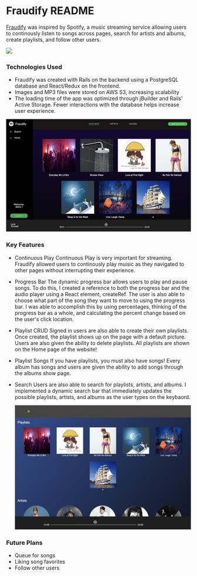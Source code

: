 # Fraudify README

[Fraudify](https://fraudify-app.herokuapp.com/) was inspired by Spotify, a music streaming service allowing users to continously listen to songs across pages, search for artists and albums, create playlists, and follow other users.

![](./images/SplashPage.png)


### Technologies Used
  + Fraudify was created with Rails on the backend using a PostgreSQL database and React/Redux on the frontend.
  + Images and MP3 files were stored on AWS S3, increasing scalability
  + The loading time of the app was optimized through jBuilder and Rails' Active Storage. Fewer interactions with the database helps increase user experience.

  ![](./images/Fraudifypic.png)

  
### Key Features
  + Continuous Play
    Continuous Play is very important for streaming. Fraudify allowed users to continously play muisic as they navigated to other pages without interrupting their experience.

  + Progress Bar
    The dynamic progress bar allows users to play and pause songs. To do this, I created a reference to both the progress bar and the audio player using a React element, createRef.
    The user is also able to choose what part of the song they want to move to using the progress bar. I was able to accomplish this by using percentages, thinking of the progress bar as a whole, and calculating the percent change based on the user's click location.
  
  + Playlist CRUD
    Signed in users are also able to create their own playlists. Once created, the playlist shows up on the page with a default picture. Users are also given the ability to delete playlists. All playlists are shown on the Home page of the website!

  + Playlist Songs
    If you have playlists, you must also have songs! Every album has songs and users are given the ability to add songs through the albums show page. 

  + Search
    Users are also able to search for playlists, artists, and albums. I implemented a dynamic search bar that immediately updates the possible playlists, artists, and albums as the user types on the keybaord.

    ![](./images/search.png)

  
### Future Plans
  + Queue for songs
  + Liking song favorites
  + Follow other users
